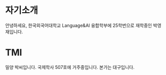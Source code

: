 # 자기소개

안녕하세요, 한국외국어대학교 Language&AI 융합학부에 25학번으로 재학중인 박영재입니다. 

# TMI

밀양 박씨입니다.
국제학사 507호에 거주중입니다.
본가는 대구입니다.
